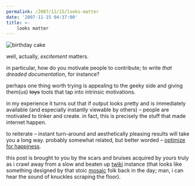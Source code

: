```yaml
---
permalink: /2007/11/15/looks-matter
date: '2007-11-15 04:37:00'
title: >-
    looks matter
---
```


![birthday cake](/assets/2007/11/15/bday_cake.jpg)

well, actually, *excitement* matters.

in particular, how do you motivate people to contribute; to write *that
dreaded documentation*, for instance?

perhaps one thing worth trying is appealing to the geeky side and giving
them(us) ~~toys~~ tools that tap into intrinsic motivations.

in my experience it turns out that if output looks pretty and is
immediately available (and especially instantly viewable by others) –
people are motivated to tinker and create. in fact, this is precisely
the stuff that made internet happen.

to reiterate – instant turn-around and aesthetically pleasing results
will take you a long way. probably somewhat related, but better worded –
[optimize for
happiness](http://gettingreal.37signals.com/ch10_Optimize_for_Happiness.php).

this post is brought to you by the scars and bruises acquired by yours
truly as i crawl away from a slow and beaten up
[twiki](http://twiki.org/) instance (that looks like something designed
by that stoic
[mosaic](http://en.wikipedia.org/wiki/Mosaic_%28web_browser%29) folk
back in the day; man, i can hear the sound of knuckles scraping the
floor).
